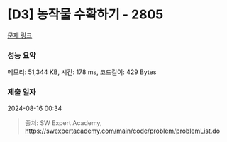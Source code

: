 # [D3] 농작물 수확하기 - 2805 

[문제 링크](https://swexpertacademy.com/main/code/problem/problemDetail.do?contestProbId=AV7GLXqKAWYDFAXB) 

### 성능 요약

메모리: 51,344 KB, 시간: 178 ms, 코드길이: 429 Bytes

### 제출 일자

2024-08-16 00:34



> 출처: SW Expert Academy, https://swexpertacademy.com/main/code/problem/problemList.do